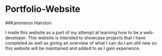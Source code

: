 # Portfolio-Website

##Kammeron Hairston

I made this website as a part of my attempt at learning how to be a web-developer. This website is intended to showcase projects that I have completed 
as well as giving an overview of what I can do.I am still new so this website will be maintained and added to as I gain experience.
